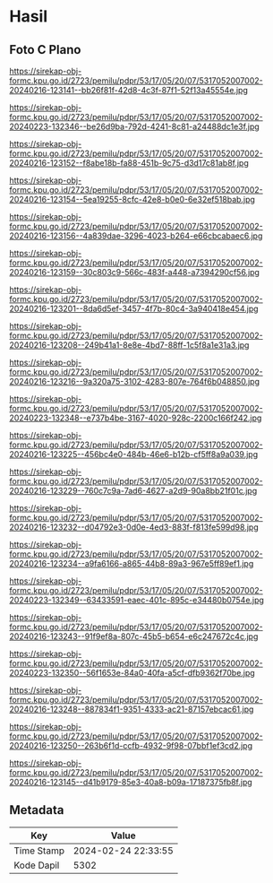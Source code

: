 # Hasil

## Foto C Plano

https://sirekap-obj-formc.kpu.go.id/2723/pemilu/pdpr/53/17/05/20/07/5317052007002-20240216-123141--bb26f81f-42d8-4c3f-87f1-52f13a45554e.jpg

https://sirekap-obj-formc.kpu.go.id/2723/pemilu/pdpr/53/17/05/20/07/5317052007002-20240223-132346--be26d9ba-792d-4241-8c81-a24488dc1e3f.jpg

https://sirekap-obj-formc.kpu.go.id/2723/pemilu/pdpr/53/17/05/20/07/5317052007002-20240216-123152--f8abe18b-fa88-451b-9c75-d3d17c81ab8f.jpg

https://sirekap-obj-formc.kpu.go.id/2723/pemilu/pdpr/53/17/05/20/07/5317052007002-20240216-123154--5ea19255-8cfc-42e8-b0e0-6e32ef518bab.jpg

https://sirekap-obj-formc.kpu.go.id/2723/pemilu/pdpr/53/17/05/20/07/5317052007002-20240216-123156--4a839dae-3296-4023-b264-e66cbcabaec6.jpg

https://sirekap-obj-formc.kpu.go.id/2723/pemilu/pdpr/53/17/05/20/07/5317052007002-20240216-123159--30c803c9-566c-483f-a448-a7394290cf56.jpg

https://sirekap-obj-formc.kpu.go.id/2723/pemilu/pdpr/53/17/05/20/07/5317052007002-20240216-123201--8da6d5ef-3457-4f7b-80c4-3a940418e454.jpg

https://sirekap-obj-formc.kpu.go.id/2723/pemilu/pdpr/53/17/05/20/07/5317052007002-20240216-123208--249b41a1-8e8e-4bd7-88ff-1c5f8a1e31a3.jpg

https://sirekap-obj-formc.kpu.go.id/2723/pemilu/pdpr/53/17/05/20/07/5317052007002-20240216-123216--9a320a75-3102-4283-807e-764f6b048850.jpg

https://sirekap-obj-formc.kpu.go.id/2723/pemilu/pdpr/53/17/05/20/07/5317052007002-20240223-132348--e737b4be-3167-4020-928c-2200c166f242.jpg

https://sirekap-obj-formc.kpu.go.id/2723/pemilu/pdpr/53/17/05/20/07/5317052007002-20240216-123225--456bc4e0-484b-46e6-b12b-cf5ff8a9a039.jpg

https://sirekap-obj-formc.kpu.go.id/2723/pemilu/pdpr/53/17/05/20/07/5317052007002-20240216-123229--760c7c9a-7ad6-4627-a2d9-90a8bb21f01c.jpg

https://sirekap-obj-formc.kpu.go.id/2723/pemilu/pdpr/53/17/05/20/07/5317052007002-20240216-123232--d04792e3-0d0e-4ed3-883f-f813fe599d98.jpg

https://sirekap-obj-formc.kpu.go.id/2723/pemilu/pdpr/53/17/05/20/07/5317052007002-20240216-123234--a9fa6166-a865-44b8-89a3-967e5ff89ef1.jpg

https://sirekap-obj-formc.kpu.go.id/2723/pemilu/pdpr/53/17/05/20/07/5317052007002-20240223-132349--63433591-eaec-401c-895c-e34480b0754e.jpg

https://sirekap-obj-formc.kpu.go.id/2723/pemilu/pdpr/53/17/05/20/07/5317052007002-20240216-123243--91f9ef8a-807c-45b5-b654-e6c247672c4c.jpg

https://sirekap-obj-formc.kpu.go.id/2723/pemilu/pdpr/53/17/05/20/07/5317052007002-20240223-132350--56f1653e-84a0-40fa-a5cf-dfb9362f70be.jpg

https://sirekap-obj-formc.kpu.go.id/2723/pemilu/pdpr/53/17/05/20/07/5317052007002-20240216-123248--887834f1-9351-4333-ac21-87157ebcac61.jpg

https://sirekap-obj-formc.kpu.go.id/2723/pemilu/pdpr/53/17/05/20/07/5317052007002-20240216-123250--263b6f1d-ccfb-4932-9f98-07bbf1ef3cd2.jpg

https://sirekap-obj-formc.kpu.go.id/2723/pemilu/pdpr/53/17/05/20/07/5317052007002-20240216-123145--d41b9179-85e3-40a8-b09a-17187375fb8f.jpg


## Metadata

| Key        | Value               |
| ---------- | ------------------- |
| Time Stamp | 2024-02-24 22:33:55 |
| Kode Dapil | 5302                |




